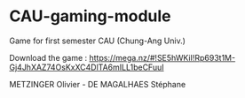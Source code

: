 # CAU-gaming-module
Game for first semester CAU (Chung-Ang Univ.)


Download the game : https://mega.nz/#!SE5hWKiI!Rp693t1M-Gj4JhXAZ74OsKxXC4DlTA6mILL1beCFuuI


METZINGER Olivier - DE MAGALHAES Stéphane
